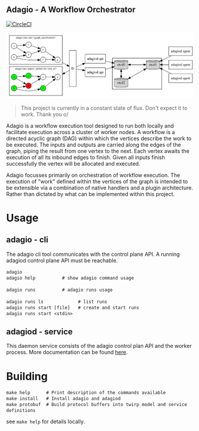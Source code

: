 Adagio - A Workflow Orchestrator
----------------------------------

[![CircleCI](https://circleci.com/gh/GeorgeMac/adagio.svg?style=svg)](https://circleci.com/gh/GeorgeMac/adagio)

![architecture](docs/architecture.svg)

> This project is currently in a constant state of flux. Don't expect it to work. Thank you o/

Adagio is a workflow execution tool designed to run both locally and facilitate execution across a cluster of worker nodes.
A workflow is a directed acyclic graph (DAG) within which the vertices describe the work to be executed. The inputs and outputs are carried along the edges of the graph, piping the result from one vertex to the next. Each vertex awaits the execution of all its inbound edges to finish. Given all inputs finish successfully the vertex will be allocated and executed.

Adagio focusses primarily on orchestration of workflow execution. The execution of "work" defined within the vertices of the graph is intended to be extensible via a combination of native handlers and a plugin architecture. Rather than dictated by what can be implemented within this project.

# Usage

## adagio - cli

The adagio cli tool communicates with the control plane API. A running adagiod control plane API must be reachable.

```
adagio
adagio help          # show adagio command usage

adagio runs          # adagio runs usage

adagio runs ls             # list runs
adagio runs start [file]   # create and start runs
adagio runs start <stdin>
```

## adagiod - service

This daemon service consists of the adagio control plan API and the worker process. More documentation can be found [here](./cmd/adagiod).

# Building


```
make help      # Print description of the commands available
make install   # Install adagio and adagiod
make protobuf  # Build protocol buffers into twirp model and service definitions
```

see `make help` for details locally.
